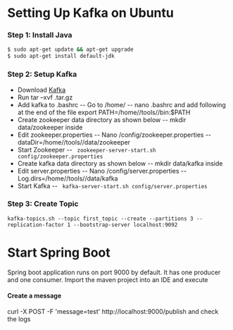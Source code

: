 # Setting Up Kafka on Ubuntu

### Step 1: Install Java
```sh
$ sudo apt-get update && apt-get upgrade 
$ sudo apt-get install default-jdk
```
### Step 2: Setup Kafka

  - Download [Kafka](https://kafka.apache.org/downloads.html) 
  - Run tar –xvf <KAFKA>.tar.gz
  - Add kafka to .bashrc
   -- Go to /home/<USER>
   -- nano .bashrc and add following at the end of the file
      export PATH=/home/<USER>/tools/<KAFKA>/bin:$PATH
   - Create zookeeper data directory as shown below
   --  mkdir data/zookeeper inside <KAFKA> 
  - Edit zookeeper.properties 
  -- Nano <KAFKA>/config/zookeeper.properties
  -- dataDir=/home/<USER>/tools/<KAFKA>/data/zookeeper
  - Start Zookeeper
  -- ``` zookeeper-server-start.sh config/zookeeper.properties```
  - Create kafka data directory as shown below
   --  mkdir data/kafka inside <KAFKA> 
  - Edit server.properties 
  -- Nano <KAFKA>/config/server.properties
  -- Log.dirs=/home/<USER>/tools/<KAFKA>/data/kafka
  - Start Kafka
  -- ``` kafka-server-start.sh config/server.properties```

### Step 3: Create Topic
```kafka-topics.sh --topic first_topic --create --partitions 3 --replication-factor 1 --bootstrap-server localhost:9092```

# Start Spring Boot
Spring boot application runs on port 9000 by default. It has one producer and one consumer. Import the maven project into an IDE and execute 

#### Create a message
curl -X POST -F 'message=test' http://localhost:9000/publish and check the logs
